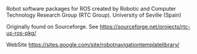Robot software packages for ROS created by Robotic and Computer Technology Research Group (RTC Group). 
University of Seville (Spain)

Originally found on Sourceforge. See https://sourceforge.net/projects/rtc-us-ros-pkg/

WebSite https://sites.google.com/site/robotnavigationtemplatelibrary/
